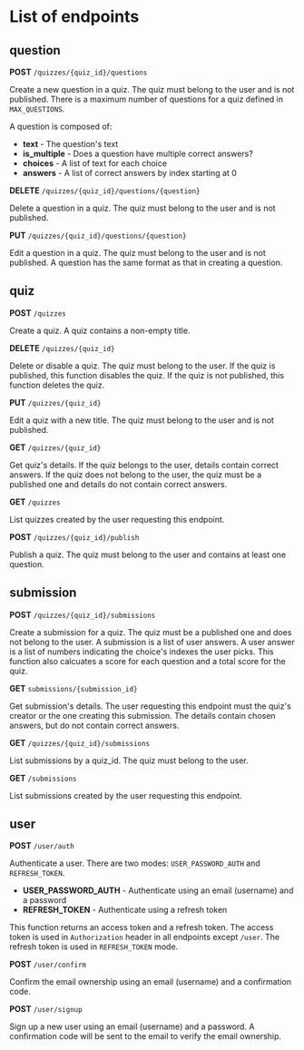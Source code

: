 # List of endpoints

## question
**POST** `/quizzes/{quiz_id}/questions`

Create a new question in a quiz. The quiz must belong to the user and is not published. There is a maximum number of questions for a quiz defined in `MAX_QUESTIONS`.

A question is composed of:
- **text** - The question's text
- **is_multiple** - Does a question have multiple correct answers?
- **choices** - A list of text for each choice
- **answers** - A list of correct answers by index starting at 0

**DELETE** `/quizzes/{quiz_id}/questions/{question}`

Delete a question in a quiz. The quiz must belong to the user and is not published.

**PUT** `/quizzes/{quiz_id}/questions/{question}`

Edit a question in a quiz. The quiz must belong to the user and is not published. A question has the same format as that in creating a question.

## quiz
**POST** `/quizzes`

Create a quiz. A quiz contains a non-empty title.

**DELETE** `/quizzes/{quiz_id}`

Delete or disable a quiz. The quiz must belong to the user. If the quiz is published, this function disables the quiz. If the quiz is not published, this function deletes the quiz.

**PUT** `/quizzes/{quiz_id}`

Edit a quiz with a new title. The quiz must belong to the user and is not published.

**GET** `/quizzes/{quiz_id}`

Get quiz's details. If the quiz belongs to the user, details contain correct answers. If the quiz does not belong to the user, the quiz must be a published one and details do not contain correct answers.

**GET** `/quizzes`

List quizzes created by the user requesting this endpoint.

**POST** `/quizzes/{quiz_id}/publish`

Publish a quiz. The quiz must belong to the user and contains at least one question.

## submission

**POST** `/quizzes/{quiz_id}/submissions`

Create a submission for a quiz. The quiz must be a published one and does not belong to the user.
A submission is a list of user answers. A user answer is a list of numbers indicating the choice's indexes the user picks.
This function also calcuates a score for each question and a total score for the quiz.

**GET** `submissions/{submission_id}`

Get submission's details. The user requesting this endpoint must the quiz's creator or the one creating this submission. The details contain chosen answers, but do not contain correct answers.

**GET** `/quizzes/{quiz_id}/submissions`

List submissions by a quiz_id. The quiz must belong to the user.

**GET** `/submissions`

List submissions created by the user requesting this endpoint.

## user

**POST** `/user/auth`

Authenticate a user. There are two modes: `USER_PASSWORD_AUTH` and `REFRESH_TOKEN`.

- **USER_PASSWORD_AUTH** - Authenticate using an email (username) and a password
- **REFRESH_TOKEN** - Authenticate using a refresh token

This function returns an access token and a refresh token. The access token is used in `Authorization` header in all endpoints except `/user`. The refresh token is used in `REFRESH_TOKEN` mode.

**POST** `/user/confirm`

Confirm the email ownership using an email (username) and a confirmation code.

**POST** `/user/signup`

Sign up a new user using an email (username) and a password. A confirmation code will be sent to the email to verify the email ownership.
